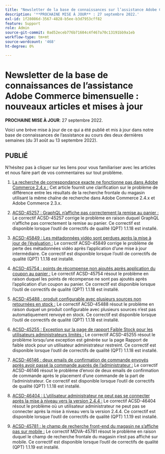 ```yaml
---
title: "Newsletter de la base de connaissances sur l’assistance Adobe Commerce bimensuelle : nouveaux articles et mises à jour"
description: '**PROCHAINE MISE À JOUR** : 27 septembre 2022.'
exl-id: 1f28086d-3567-4828-b5ee-b3d7953cff82
feature: Support
role: Admin
source-git-commit: 0ad52eceb776b71604c4f467a70c13191bb9a1eb
workflow-type: tm+mt
source-wordcount: '468'
ht-degree: 0%

---
```


# Newsletter de la base de connaissances de l’assistance Adobe Commerce bimensuelle : nouveaux articles et mises à jour

**PROCHAINE MISE À JOUR**: 27 septembre 2022.

Voici une brève mise à jour de ce qui a été publié et mis à jour dans notre base de connaissances de l’assistance au cours des deux dernières semaines (du 31 août au 13 septembre 2022).

## PUBLIÉ

N’hésitez pas à cliquer sur les liens pour vous familiariser avec les articles et nous faire part de vos commentaires sur tout problème.

1. [La recherche de correspondance exacte ne fonctionne pas dans Adobe Commerce 2.4.x :](/help/troubleshooting/miscellaneous/exact-match-search-for-product-not-working-in-adobe-commerce.md) Cet article fournit une clarification sur le problème de différence entre les résultats de la recherche frontale du magasin utilisant la même chaîne de recherche dans Adobe Commerce 2.4.x et Adobe Commerce 2.3.x.

1. [ACSD-45257 : GraphQL n’affiche pas correctement la remise au panier :](/help/support-tools/patches-available-in-qpt-tool/v1-1-18/acsd-45257-graphql-doesnt-display-cart-discount-correctly.md) Le correctif ACSD-45257 corrige le problème en raison duquel GraphQL n’affiche pas correctement la remise au panier. Ce correctif est disponible lorsque l’outil de correctifs de qualité (QPT) 1.1.18 est installé.

1. [ACSD-45849 : Les métadonnées vidéo sont perdues après la mise à jour de l’évaluation :](/help/support-tools/patches-available-in-qpt-tool/v1-1-18/acsd-45849-video-metadata-lost-after-staging-update.md) Le correctif ACSD-45849 corrige le problème de perte des métadonnées vidéo après l’application d’une mise à jour intermédiaire. Ce correctif est disponible lorsque l’outil de correctifs de qualité (QPT) 1.1.18 est installé.

1. [ACSD-45754 : points de récompense non ajoutés après application du coupon au panier :](https://experienceleague.adobe.com/docs/commerce-knowledge-base/kb/support-tools/patches/acsd-45754-reward-points-not-added-after-applying-coupon-to-the-cart.html) Le correctif ACSD-45754 résout le problème en raison duquel les points de récompense ne sont pas ajoutés après l’application d’un coupon au panier. Ce correctif est disponible lorsque l’outil de correctifs de qualité (QPT) 1.1.18 est installé.

1. [ACSD-45488 : produit configurable avec plusieurs sources non retournées en stock :](/help/support-tools/patches-available-in-qpt-tool/v1-1-18/acsd-45488-configurable-product-with-multiple-sources-not-returned-to-in-stock.md) Le correctif ACSD-45488 résout le problème en raison duquel un produit configurable avec plusieurs sources n’est pas automatiquement renvoyé en stock. Ce correctif est disponible lorsque l’outil de correctifs de qualité (QPT) 1.1.18 est installé.

1. [ACSD-45255 : Exception sur la page de rapport Faible Stock pour les utilisateurs administrateurs limités :](/help/support-tools/patches-available-in-qpt-tool/v1-1-18/acsd-45255-exception-on-low-stock-report-page-for-restricted-admin-user.md) Le correctif ACSD-45255 résout le problème lorsqu’une exception est générée sur la page Rapport de faible stock pour un utilisateur administrateur restreint. Ce correctif est disponible lorsque l’outil de correctifs de qualité (QPT) 1.1.18 est installé.

1. [ACSD-46146 : deux emails de confirmation de commande envoyés après avoir passé la commande auprès de l’administrateur :](/help/support-tools/patches-available-in-qpt-tool/v1-1-18/acsd-46146-two-order-confirmation-emails-are-sent-after-placing-order-from-admin.md) Le correctif ACSD-46146 résout le problème d’envoi de deux emails de confirmation de commande après le placement d’une commande de la part de l’administrateur. Ce correctif est disponible lorsque l’outil de correctifs de qualité (QPT) 1.1.18 est installé.

1. [ACSD-46404 : L’utilisateur administrateur ne peut pas se connecter après la mise à niveau vers la version 2.4.4 :](/help/support-tools/patches-available-in-qpt-tool/v1-1-19/acsd-46404-admin-user-cannot-log-in-after-upgrading-to-2-4-4.md) Le correctif ACSD-46404 résout le problème où un utilisateur administrateur ne peut pas se connecter après la mise à niveau vers la version 2.4.4. Ce correctif est disponible lorsque l’outil de correctifs de qualité (QPT) 1.1.19 est installé.

1. [ACSD-45781 : le champ de recherche front-end du magasin ne s’affiche pas sur mobile :](/help/support-tools/patches-available-in-qpt-tool/v1-1-19/acsd-45781-store-front-search-field-not-displayed-on-mobile.md) Le correctif MDVA-45781 résout le problème en raison duquel le champ de recherche frontale du magasin n’est pas affiché sur mobile. Ce correctif est disponible lorsque l’outil de correctifs de qualité (QPT) 1.1.19 est installé.
